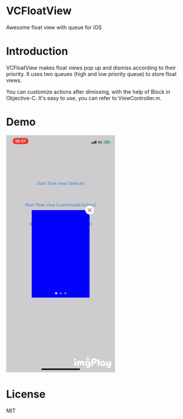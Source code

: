 # VCFloatView
Awesome float view with queue for iOS

# Introduction

VCFloatView makes float views pop up and dismiss according to their priority. It uses two queues (high and low priority queue) to store float views.

You can customize actions after dimissing, with the help of Block in Objective-C. It's easy to use, you can refer to ViewController.m.

# Demo

![](demo_floatview.gif)

# License

MIT
